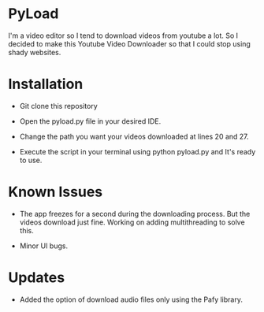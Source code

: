 # PyLoad
I'm a video editor so I tend to download videos from youtube a lot. So I decided to make this Youtube Video Downloader so that I could stop using shady websites.

# Installation

- Git clone this repository

- Open the pyload.py file in your desired IDE.

- Change the path you want your videos downloaded at lines 20 and 27.

- Execute the script in your terminal using python pyload.py and It's ready to use.

# Known Issues

- The app freezes for a second during the downloading process. But the videos download just fine. Working on adding multithreading to solve this.

- Minor UI bugs.

# Updates

- Added the option of download audio files only using the Pafy library.
